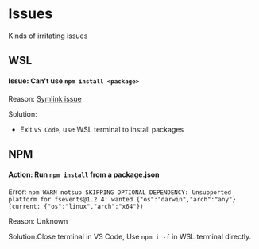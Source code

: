 # Issues
Kinds of irritating issues

## WSL
#### Issue: Can't use `npm install <package>` 
Reason: [Symlink issue]( https://github.com/microsoft/WSL/issues/3 )

Solution: 

- Exit `VS Code`, use WSL terminal to install packages



## NPM

#### Action: Run `npm install`  from a package.json

Error: `npm WARN notsup SKIPPING OPTIONAL DEPENDENCY: Unsupported platform for fsevents@1.2.4: wanted {"os":"darwin","arch":"any"} (current: {"os":"linux","arch":"x64"})`

Reason: Unknown

Solution:Close terminal in VS Code, Use `npm i -f` in WSL terminal directly.
